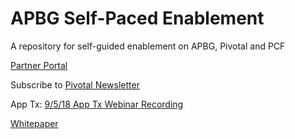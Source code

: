 # APBG Self-Paced Enablement
A repository for self-guided enablement on APBG, Pivotal and PCF

[Partner Portal](https://partners.pivotal.io/)


Subscribe to [Pivotal Newsletter](https://pivotal.io/newsletter-subscription/)


App Tx:
[9/5/18 App Tx Webinar Recording](https://content.pivotal.io/webinars/sep-5-application-migration-how-to-start-scale-and-succeed-webinar)

[Whitepaper](https://content.pivotal.io/white-papers/pivotal-practices-application-transformation)
